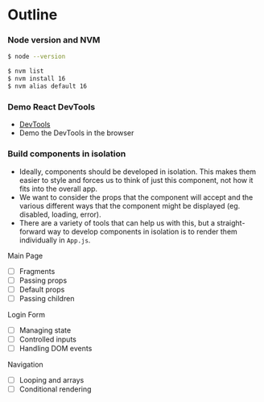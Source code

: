 # Outline

### Node version and NVM

```bash
$ node --version

$ nvm list
$ nvm install 16
$ nvm alias default 16
```

### Demo React DevTools
* [DevTools](https://chrome.google.com/webstore/detail/react-developer-tools/fmkadmapgofadopljbjfkapdkoienihi)
* Demo the DevTools in the browser

### Build components in isolation
* Ideally, components should be developed in isolation. This makes them easier to style and forces us to think of just this component, not how it fits into the overall app.
* We want to consider the props that the component will accept and the various different ways that the component might be displayed (eg. disabled, loading, error).
* There are a variety of tools that can help us with this, but a straight-forward way to develop components in isolation is to render them individually in `App.js`.

Main Page
* [ ] Fragments
* [ ] Passing props
* [ ] Default props
* [ ] Passing children

Login Form
* [ ] Managing state
* [ ] Controlled inputs
* [ ] Handling DOM events

Navigation
* [ ] Looping and arrays
* [ ] Conditional rendering
